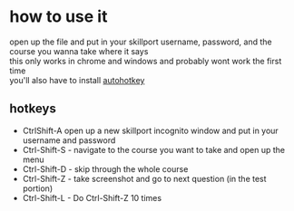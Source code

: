 # how to use it
open up the file and put in your skillport username, password, and the course you wanna take where it says
\
this only works in chrome and windows and probably wont work the first time
\
you'll also have to install [autohotkey](https://www.autohotkey.com/)
## hotkeys
- CtrlShift-A open up a new skillport incognito window and put in your username and password
- Ctrl-Shift-S - navigate to the course you want to take and open up the menu
- Ctrl-Shift-D - skip through the whole course
- Ctrl-Shift-Z - take screenshot and go to next question (in the test portion)
- Ctrl-Shift-L - Do Ctrl-Shift-Z 10 times
